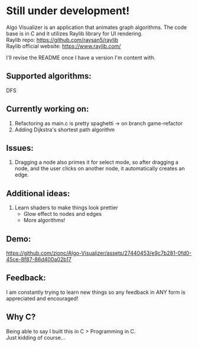 # Still under development!
Algo Visualizer is an application that animates graph algorithms. The code base is in C and it utilizes Raylib library for UI rendering.  
Raylib repo: https://github.com/raysan5/raylib  
Raylib official website: https://www.raylib.com/  

I'll revise the README once I have a version I'm content with.
  
## Supported algorithms:
DFS

## Currently working on:
1) Refactoring as main.c is pretty spaghetti -> on branch game-refactor
2) Adding Dijkstra's shortest path algorithm

## Issues:
1) Dragging a node also primes it for select mode, so after dragging a node, and the user clicks on another node, it automatically creates an edge.

## Additional ideas:
1) Learn shaders to make things look prettier
   - Glow effect to nodes and edges
   - More algorithms!

## Demo:
https://github.com/zionc/Algo-Visualizer/assets/27440453/e9c7b281-0fd0-45ce-8f87-86d400a02b17

## Feedback:
I am constantly trying to learn new things so any feedback in ANY form is appreciated and encouraged!

## Why C?
Being able to say I built this in C > Programming in C.  
Just kidding of course...

